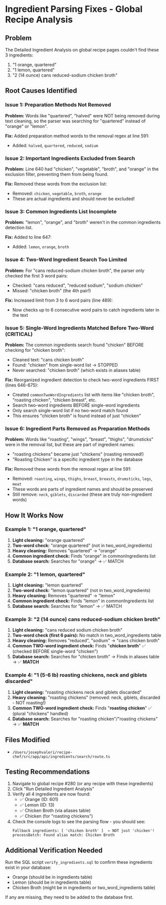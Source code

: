 # Ingredient Parsing Fixes - Global Recipe Analysis

## Problem
The Detailed Ingredient Analysis on global recipe pages couldn't find these 3 ingredients:
1. "1 orange, quartered" 
2. "1 lemon, quartered"
3. "2 (14 ounce) cans reduced-sodium chicken broth"

## Root Causes Identified

### Issue 1: Preparation Methods Not Removed
**Problem:** Words like "quartered", "halved" were NOT being removed during text cleaning, so the parser was searching for "quartered" instead of "orange" or "lemon".

**Fix:** Added preparation method words to the removal regex at line 591:
- Added: `halved`, `quartered`, `reduced`, `sodium`

### Issue 2: Important Ingredients Excluded from Search
**Problem:** Line 640 had "chicken", "vegetable", "broth", and "orange" in the exclusion filter, preventing them from being found.

**Fix:** Removed these words from the exclusion list:
- Removed: `chicken`, `vegetable`, `broth`, `orange`
- These are actual ingredients and should never be excluded!

### Issue 3: Common Ingredients List Incomplete  
**Problem:** "lemon", "orange", and "broth" weren't in the common ingredients detection list.

**Fix:** Added to line 647:
- Added: `lemon`, `orange`, `broth`

### Issue 4: Two-Word Ingredient Search Too Limited
**Problem:** For "cans reduced-sodium chicken broth", the parser only checked the first 3 word pairs:
- Checked: "cans reduced", "reduced sodium", "sodium chicken"
- Missed: "chicken broth" (the 4th pair!)

**Fix:** Increased limit from 3 to 6 word pairs (line 489):
- Now checks up to 6 consecutive word pairs to catch ingredients later in the text

### Issue 5: **Single-Word Ingredients Matched Before Two-Word (CRITICAL)**
**Problem:** The common ingredients search found "chicken" BEFORE checking for "chicken broth":
- Cleaned text: "cans chicken broth"
- Found: "chicken" from single-word list → STOPPED
- Never searched: "chicken broth" (which exists in aliases table)

**Fix:** Reorganized ingredient detection to check two-word ingredients FIRST (lines 646-675):
- Created `commonTwoWordIngredients` list with items like "chicken broth", "roasting chicken", "chicken breast", etc.
- Search two-word ingredients BEFORE single-word ingredients
- Only search single-word list if no two-word match found
- This ensures "chicken broth" is found instead of just "chicken"

### Issue 6: **Ingredient Parts Removed as Preparation Methods**
**Problem:** Words like "roasting", "wings", "breast", "thighs", "drumsticks" were in the removal list, but these are part of ingredient names:
- "roasting chickens" became just "chickens" (roasting removed!)
- "Roasting Chicken" is a specific ingredient type in the database

**Fix:** Removed these words from the removal regex at line 591:
- Removed: `roasting`, `wings`, `thighs`, `breast`, `breasts`, `drumsticks`, `legs`, `meat`
- These words are parts of ingredient names and should be preserved
- Still remove: `neck`, `giblets`, `discarded` (these are truly non-ingredient words)

## How It Works Now

### Example 1: "1 orange, quartered"
1. **Light cleaning:** "orange quartered"
2. **Two-word check:** "orange quartered" (not in two_word_ingredients)
3. **Heavy cleaning:** Removes "quartered" → "orange"
4. **Common ingredient check:** Finds "orange" in commonIngredients list
5. **Database search:** Searches for "orange" → ✅ MATCH

### Example 2: "1 lemon, quartered"
1. **Light cleaning:** "lemon quartered"
2. **Two-word check:** "lemon quartered" (not in two_word_ingredients)
3. **Heavy cleaning:** Removes "quartered" → "lemon"
4. **Common ingredient check:** Finds "lemon" in commonIngredients list
5. **Database search:** Searches for "lemon" → ✅ MATCH

### Example 3: "2 (14 ounce) cans reduced-sodium chicken broth"
1. **Light cleaning:** "cans reduced sodium chicken broth"
2. **Two-word check (first 6 pairs):** No match in two_word_ingredients table
3. **Heavy cleaning:** Removes "reduced", "sodium" → "cans chicken broth"
4. **Common TWO-word ingredient check:** Finds "**chicken broth**" ✅ (checked BEFORE single-word "chicken")
5. **Database search:** Searches for "chicken broth" → Finds in aliases table → ✅ **MATCH**

### Example 4: "1 (5-6 lb) roasting chickens, neck and giblets discarded"
1. **Light cleaning:** "roasting chickens neck and giblets discarded"
2. **Heavy cleaning:** "roasting chickens" (removed: neck, giblets, discarded - NOT roasting!)
3. **Common TWO-word ingredient check:** Finds "**roasting chicken**" ✅ (plural "chickens" handled)
4. **Database search:** Searches for "roasting chicken"/"roasting chickens" → ✅ **MATCH**

## Files Modified
- `/Users/josephvaleri/recipe-chef/src/app/api/ingredients/search/route.ts`

## Testing Recommendations
1. Navigate to global recipe #280 (or any recipe with these ingredients)
2. Click "Run Detailed Ingredient Analysis"
3. Verify all 4 ingredients are now found:
   - ✅ Orange (ID: 601)
   - ✅ Lemon (ID: 13)
   - ✅ Chicken Broth (via aliases table)
   - ✅ Chicken (for "roasting chickens")
4. Check the console logs to see the parsing flow - you should see:
   ```
   Fallback ingredients: [ 'chicken broth' ]  ← NOT just 'chicken'!
   processBatch: Found alias match: Chicken Broth
   ```

## Additional Verification Needed
Run the SQL script `verify_ingredients.sql` to confirm these ingredients exist in your database:
- Orange (should be in ingredients table)
- Lemon (should be in ingredients table)
- Chicken Broth (might be in ingredients or two_word_ingredients table)

If any are missing, they need to be added to the database first.

